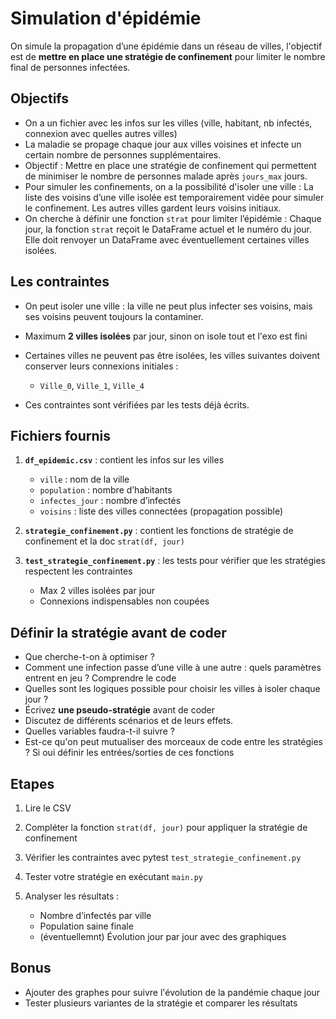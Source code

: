 
# **Simulation d'épidémie**


On simule la propagation d’une épidémie dans un réseau de villes, l'objectif est de **mettre en place une stratégie de confinement** pour limiter le nombre final de personnes infectées.



## Objectifs

* On a un fichier avec les infos sur les villes (ville, habitant, nb infectés, connexion avec quelles autres villes)
* La maladie se propage chaque jour aux villes voisines et infecte un certain nombre de personnes supplémentaires.
* Objectif : Mettre en place une stratégie de confinement qui permettent de minimiser le nombre de personnes malade après `jours_max` jours.
* Pour simuler les confinements, on a la possibilité d'isoler une ville : La liste des voisins d’une ville isolée est temporairement vidée pour simuler le confinement. Les autres villes gardent leurs voisins initiaux.
* On cherche à définir une fonction `strat` pour limiter l’épidémie : Chaque jour, la fonction `strat` reçoit le DataFrame actuel et le numéro du jour. Elle doit renvoyer un DataFrame avec éventuellement certaines villes isolées.


## Les contraintes

* On peut isoler une ville : la ville ne peut plus infecter ses voisins, mais ses voisins peuvent toujours la contaminer.
* Maximum **2 villes isolées** par jour, sinon on isole tout et l'exo est fini
* Certaines villes ne peuvent pas être isolées, les villes suivantes doivent conserver leurs connexions initiales :

  * `Ville_0`, `Ville_1`, `Ville_4`

* Ces contraintes sont vérifiées par les tests déjà écrits.

## Fichiers fournis

1. **`df_epidemic.csv`** : contient les infos sur les villes

   * `ville` : nom de la ville
   * `population` : nombre d’habitants
   * `infectes_jour` : nombre d’infectés
   * `voisins` : liste des villes connectées (propagation possible)

2. **`strategie_confinement.py`** : contient les fonctions de stratégie de confinement et la doc `strat(df, jour)`

3. **`test_strategie_confinement.py`** : les tests pour vérifier que les stratégies respectent les contraintes

   * Max 2 villes isolées par jour
   * Connexions indispensables non coupées


## Définir la stratégie avant de coder

* Que cherche-t-on à optimiser ?
* Comment une infection passe d’une ville à une autre : quels paramètres entrent en jeu ? Comprendre le code
* Quelles sont les logiques possible pour choisir les villes à isoler chaque jour ?
* Écrivez **une pseudo-stratégie** avant de coder
* Discutez de différents scénarios et de leurs effets.
* Quelles variables faudra-t-il suivre ?
* Est-ce qu'on peut mutualiser des morceaux de code entre les stratégies ? Si oui définir les entrées/sorties de ces fonctions


## Etapes

1. Lire le CSV
2. Compléter la fonction `strat(df, jour)` pour appliquer la stratégie de confinement
3. Vérifier les contraintes avec pytest `test_strategie_confinement.py`
4. Tester votre stratégie en exécutant `main.py`
5. Analyser les résultats :

   * Nombre d’infectés par ville
   * Population saine finale
   * (éventuellemnt) Évolution jour par jour avec des graphiques


## Bonus

* Ajouter des graphes pour suivre l'évolution de la pandémie chaque jour
* Tester plusieurs variantes de la stratégie et comparer les résultats

